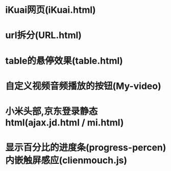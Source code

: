 # iKuai网页(iKuai.html)
# url拆分(URL.html)
# table的悬停效果(table.html)
# 自定义视频音频播放的按钮(My-video)
# 小米头部,京东登录静态html(ajax.jd.html / mi.html)
# 显示百分比的进度条(progress-percen)内嵌触屏感应(clienmouch.js)
